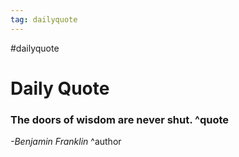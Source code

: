 ```yaml
---
tag: dailyquote
---
```


#dailyquote

# Daily Quote

### The doors of wisdom are never shut. ^quote
*-Benjamin Franklin* ^author
